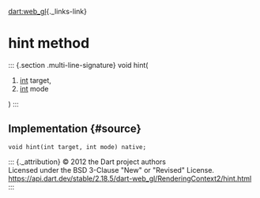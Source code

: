 [dart:web\_gl](../../dart-web_gl/dart-web_gl-library){._links-link}

hint method
===========

::: {.section .multi-line-signature}
void hint(

1.  [int](../../dart-core/int-class) target,
2.  [int](../../dart-core/int-class) mode

)
:::

Implementation {#source}
--------------

``` {.language-dart data-language="dart"}
void hint(int target, int mode) native;
```

::: {._attribution}
© 2012 the Dart project authors\
Licensed under the BSD 3-Clause \"New\" or \"Revised\" License.\
<https://api.dart.dev/stable/2.18.5/dart-web_gl/RenderingContext2/hint.html>
:::
